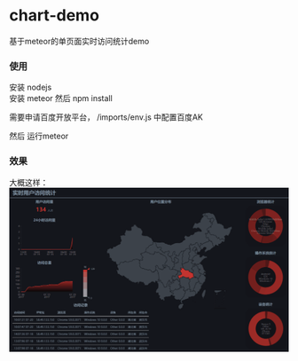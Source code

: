 # chart-demo
基于meteor的单页面实时访问统计demo

### 使用
安装 nodejs  
安装 meteor
然后 npm install

需要申请百度开放平台， /imports/env.js 中配置百度AK

然后 运行meteor

### 效果
大概这样：
![](https://raw.githubusercontent.com/outlank/chart-demo/master/public/img/chart-demo.png)

